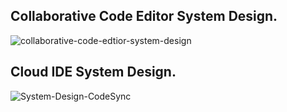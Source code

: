 ## Collaborative Code Editor System Design.
![collaborative-code-edtior-system-design](https://github.com/user-attachments/assets/5ad3b0cc-bb0a-48a4-9757-4d9ecab377bd)

## Cloud IDE System Design.
![System-Design-CodeSync](https://github.com/user-attachments/assets/879369f2-e862-48b2-a5e1-a5e1a81d3074)

